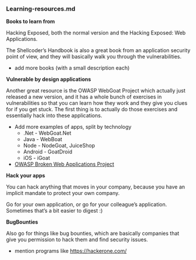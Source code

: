 ### Learning-resources.md


**Books to learn from**

 Hacking Exposed, both the normal version and the Hacking Exposed: Web Applications.

The Shellcoder’s Handbook is also a great book from an application security point of view, and they will basically walk you through the vulnerabilities.

* add more books (with a small description each)

**Vulnerable by design applications**

Another great resource is the OWASP WebGoat Project which actually just released a new version, and it has a whole bunch of exercises in vulnerabilities so that you can learn how they work and they give you clues for if you get stuck. The first thing is to actually do those exercises and essentially hack into these applications.

* Add more examples of apps, split by technology
  * .Net - WebGoat.Net
  * Java - WebBoat
  * Node - NodeGoat, JuiceShop
  * Android - GoatDroid
  * iOS - iGoat
* [OWASP Broken Web Applications Project](https://www.owasp.org/index.php/OWASP_Broken_Web_Applications_Project)


**Hack your apps**

You can hack anything that moves in your company, because you have an implicit mandate to protect your own company.

Go for your own application, or go for your colleague’s application. Sometimes that’s a bit easier to digest :)

**BugBounties**

Also go for things like bug bounties, which are basically companies that give you permission to hack them and find security issues.

* mention programs like https://hackerone.com/

